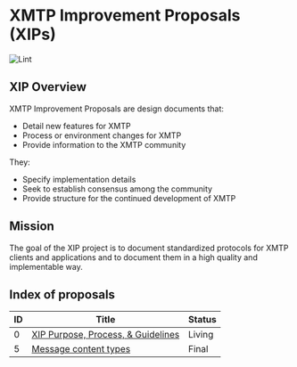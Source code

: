 # XMTP Improvement Proposals (XIPs)

![Lint](https://github.com/xmtp/XIPs/actions/workflows/lint.yml/badge.svg)

## XIP Overview

XMTP Improvement Proposals are design documents that:

- Detail new features for XMTP
- Process or environment changes for XMTP
- Provide information to the XMTP community

They:

- Specify implementation details
- Seek to establish consensus among the community
- Provide structure for the continued development of XMTP

## Mission

The goal of the XIP project is to document standardized protocols for XMTP clients and applications and to document them in a high quality and implementable way.

## Index of proposals

| ID | Title | Status |
| -- | -- | -- |
| 0 | [XIP Purpose, Process, & Guidelines](./XIPs/xip-0-purpose-process.md) | Living |
| 5 | [Message content types](./XIPs/xip-5-message-content-types.md) | Final |